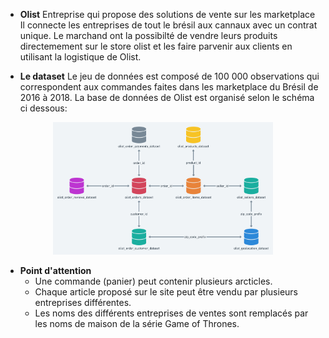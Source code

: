 
- **Olist**
Entreprise qui propose des solutions de vente sur les marketplace
Il connecte les entreprises de tout le brésil aux cannaux avec un  contrat unique.
Le marchand ont la possibilté de vendre leurs produits directemement sur le store olist
et les faire parvenir aux clients en utilisant la logistique de Olist.

- **Le dataset**
Le jeu de données est composé de 100 000 observations qui correspondent aux commandes faites dans les marketplace du 
Brésil de 2016  à 2018.
La base de données de Olist est organisé selon le schéma ci dessous: 

<p align="center">
<img src="https://raw.githubusercontent.com/bachir151/Projet-openclassrooms/master/P4/olis_db.png"  width="70%" height="70%">
</p>

- **Point d'attention**
  - Une commande (panier) peut contenir plusieurs arcticles.
  - Chaque article proposé sur le site peut être vendu par plusieurs entreprises différentes.
  - Les noms des différents entreprises de ventes sont remplacés par les noms de maison de la série Game of Thrones.



